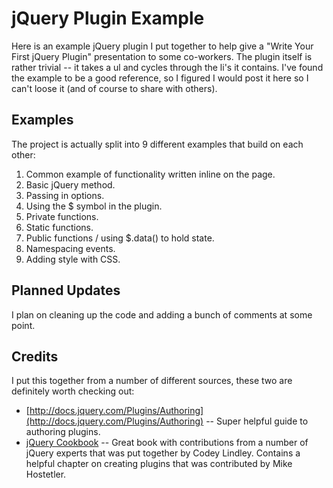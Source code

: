 jQuery Plugin Example
=======

Here is an example jQuery plugin I put together to help give a "Write Your First jQuery Plugin" presentation to some co-workers.  The
plugin itself is rather trivial -- it takes a ul and cycles through the li's it contains.  I've found the example to be a good reference, so
I figured I would post it here so I can't loose it (and of course to share with others).

Examples
------------

The project is actually split into 9 different examples that build on each other:

1. Common example of functionality written inline on the page.
2. Basic jQuery method.
3. Passing in options.
4. Using the $ symbol in the plugin.
5. Private functions.
6. Static functions.
7. Public functions / using $.data() to hold state.
8. Namespacing events.
9. Adding style with CSS.

Planned Updates
-------

I plan on cleaning up the code and adding a bunch of comments at some point.

Credits
-------

I put this together from a number of different sources, these two are definitely worth checking out:

- [http://docs.jquery.com/Plugins/Authoring](http://docs.jquery.com/Plugins/Authoring) -- Super helpful guide to authoring plugins.
- [jQuery Cookbook](http://www.amazon.com/jQuery-Cookbook-Solutions-Examples-Developers/dp/0596159773) -- Great book with contributions from a number
	of jQuery experts that was put together by Codey Lindley.  Contains a helpful chapter on creating plugins that was contributed by Mike Hostetler.